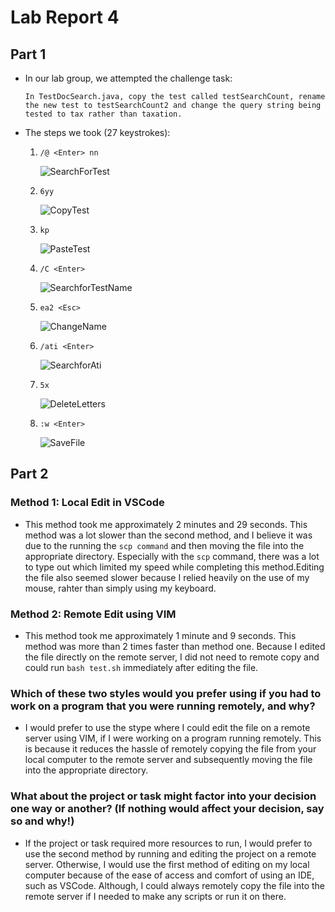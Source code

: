 # Lab Report 4

## Part 1

 - In our lab group, we attempted the challenge task:
 
    `In TestDocSearch.java, copy the test called testSearchCount, rename the new test to testSearchCount2 and change the query string being tested to tax rather than taxation.`

- The steps we took (27 keystrokes):

    1. `/@ <Enter> nn`

        ![SearchForTest](Searchfor%40.png)

    3. `6yy`

        ![CopyTest](CopyLines.png)

    4. `kp`

        ![PasteTest](PastedAbove.png)

    5. `/C <Enter>`

        ![SearchforTestName](SearchforC.png)

    7. `ea2 <Esc>`

        ![ChangeName](ChangeTestName.png)

    8. `/ati <Enter>`

        ![SearchforAti](SearchforAti.png)

    10. `5x` 

        ![DeleteLetters](DeleteLast5.png)

    11. `:w <Enter>`

        ![SaveFile](SaveFile.png)

## Part 2

### Method 1: Local Edit in VSCode

- This method took me approximately 2 minutes and 29 seconds. This method was a lot slower than the second method, and I believe it was due to the running the `scp command` and then moving the file into the appropriate directory. Especially with the `scp` command, there was a lot to type out which limited my speed while completing this method.Editing the file also seemed slower because I relied heavily on the use of my mouse, rahter than simply using my keyboard.

### Method 2: Remote Edit using VIM

-  This method took me approximately 1 minute and 9 seconds. This method was more than 2 times faster than method one. Because I edited the file directly on the remote server, I did not need to remote copy and could run `bash test.sh` immediately after editing the file. 

### Which of these two styles would you prefer using if you had to work on a program that you were running remotely, and why?

- I would prefer to use the stype where I could edit the file on a remote server using VIM, if I were working on a program running remotely. This is because it reduces the hassle of remotely copying the file from your local computer to the remote server and subsequently moving the file into the appropriate directory.

### What about the project or task might factor into your decision one way or another? (If nothing would affect your decision, say so and why!)

 - If the project or task required more resources to run, I would prefer to use the second method by running and editing the project on a remote server. Otherwise, I would use the first method of editing on my local computer because of the ease of access and comfort of using an IDE, such as VSCode. Although, I could always remotely copy the file into the remote server if I needed to make any scripts or run it on there. 